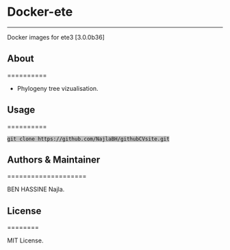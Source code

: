 # Docker-ete
--------------------------------------

Docker images for ete3 [3.0.0b36]

## About
==========

* Phylogeny tree vizualisation.
	
## Usage
==========

<pre><code style='background: #C0C0C0;'>git clone https://github.com/NajlaBH/githubCVsite.git</code></pre>

## Authors & Maintainer
====================

BEN HASSINE Najla.

## License
========

MIT License.

